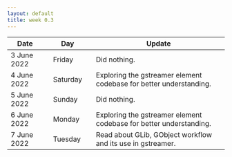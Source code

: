 ```yaml
---
layout: default
title: week 0.3
---
```


|Date        ||Day          ||Update
| -----------|-|------------|-|-------------|
3 June 2022  ||Friday       || Did nothing. 
4 June 2022  ||Saturday     || Exploring the gstreamer element codebase for better understanding. 
5 June 2022  ||Sunday       || Did nothing. 
6 June 2022  ||Monday       || Exploring the gstreamer element codebase for better understanding.
7 June 2022  ||Tuesday      || Read about GLib, GObject workflow and its use in gstreamer. 